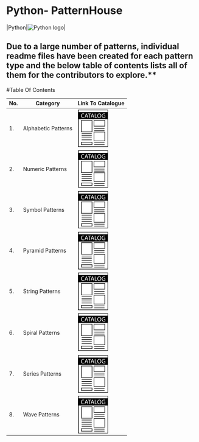 # Python- PatternHouse

|Python|![Python logo](https://github.com/aryashah2k/Printing-Pattern-Programs/blob/main/assets/python.png)|

## Due to a large number of patterns, individual readme files have been created for each pattern type and the below table of contents lists all of them for the contributors to explore.**

#Table Of Contents

|No.|Category|Link To Catalogue|
|---|--------|-----------------|
|1.|Alphabetic Patterns|<a href="Add Link To README"><img align="center" alt="Patterns" width="80px" src="https://github.com/PatternHouse/Join_PatternHouse/blob/main/assets/Catalogue.png" /></a>|
|2.|Numeric Patterns|<a href="Add Link To README"><img align="center" alt="Patterns" width="80px" src="https://github.com/PatternHouse/Join_PatternHouse/blob/main/assets/Catalogue.png" /></a>|
|3.|Symbol Patterns|<a href="Add Link To README"><img align="center" alt="Patterns" width="80px" src="https://github.com/PatternHouse/Join_PatternHouse/blob/main/assets/Catalogue.png" /></a>|
|4.|Pyramid Patterns|<a href="Add Link To README"><img align="center" alt="Patterns" width="80px" src="https://github.com/PatternHouse/Join_PatternHouse/blob/main/assets/Catalogue.png" /></a>|
|5.|String Patterns|<a href="Add Link To README"><img align="center" alt="Patterns" width="80px" src="https://github.com/PatternHouse/Join_PatternHouse/blob/main/assets/Catalogue.png" /></a>|
|6.|Spiral Patterns|<a href="Add Link To README"><img align="centre" alt="Patterns" width="80px" src="https://github.com/PatternHouse/Join_PatternHouse/blob/main/assets/Catalogue.png" /></a>|
|7.|Series Patterns|<a href="Add Link To README"><img align="center" alt="Patterns" width="80px" src="https://github.com/PatternHouse/Join_PatternHouse/blob/main/assets/Catalogue.png" /></a>|
|8.|Wave Patterns|<a href="Add Link To README"><img align="center" alt="Patterns" width="80px" src="https://github.com/PatternHouse/Join_PatternHouse/blob/main/assets/Catalogue.png" /></a>|
